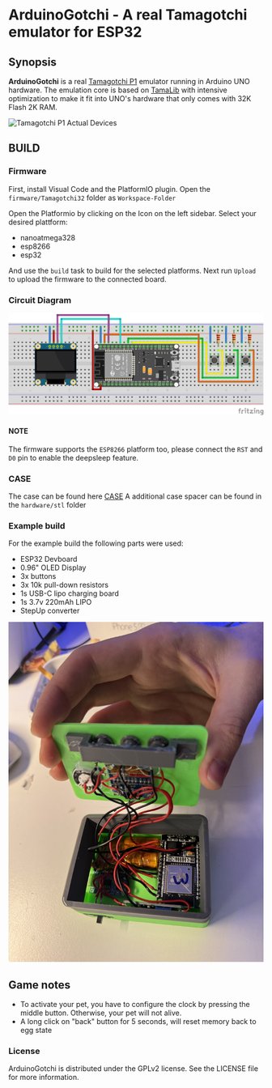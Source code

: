 # ArduinoGotchi - A real Tamagotchi emulator for ESP32

## Synopsis

**ArduinoGotchi** is a real [Tamagotchi P1](https://tamagotchi.fandom.com/wiki/Tamagotchi_(1996_Pet)) emulator running in Arduino UNO hardware. The emulation core is based on [TamaLib](https://github.com/jcrona/tamalib) with intensive optimization to make it fit into UNO's hardware that only comes with 32K Flash 2K RAM.

![Tamagotchi P1 Actual Devices](images/TamaP1_devices.jpg)


## BUILD


### Firmware

First, install Visual Code and the PlatformIO plugin.
Open the `firmware/Tamagotchi32` folder as `Workspace-Folder`

Open the Platformio by clicking on the Icon on the left sidebar.
Select your desired plattform:

* nanoatmega328
* esp8266
* esp32


And use the `build` task to build for the selected platforms. Next run `Upload` to upload the firmware to the connected board.

### Circuit Diagram

![Circuit Diagram](hardware/TamagotchiESP32_schematic_Steckplatine.png)

#### NOTE

The firmware supports the `ESP8266` platform too, please connect the `RST` and `D0` pin to enable the deepsleep feature.


### CASE

The case can be found here [CASE](https://www.thingiverse.com/thing:2374552)
A additional case spacer can be found in the `hardware/stl` folder
### Example build

For the example build the following parts were used:

* ESP32 Devboard
* 0.96" OLED Display
* 3x buttons
* 3x 10k pull-down resistors
* 1s USB-C lipo charging board
* 1s 3.7v 220mAh LIPO
* StepUp converter

![opened case](images/IMG_7096.JPG)



## Game notes

- To activate your pet, you have to configure the clock by pressing the middle button. Otherwise, your pet will not alive.
- A long click on "back" button for 5 seconds, will reset memory back to egg state











### License
ArduinoGotchi is distributed under the GPLv2 license. See the LICENSE file for more information.
